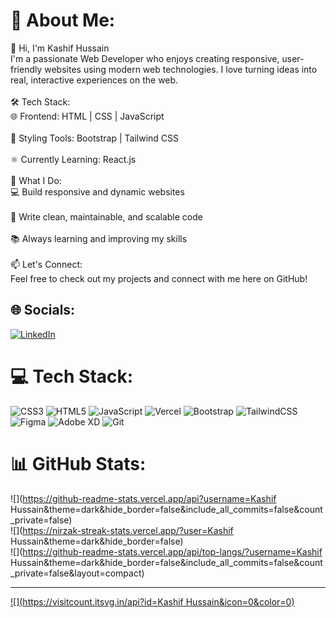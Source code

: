 # 💫 About Me:
👋 Hi, I'm Kashif Hussain<br>I'm a passionate Web Developer who enjoys creating responsive, user-friendly websites using modern web technologies. I love turning ideas into real, interactive experiences on the web.<br><br>🛠️ Tech Stack:<br>🌐 Frontend: HTML | CSS | JavaScript<br><br>🎨 Styling Tools: Bootstrap | Tailwind CSS<br><br>⚛️ Currently Learning: React.js<br><br>🚀 What I Do:<br>💻 Build responsive and dynamic websites<br><br>🧼 Write clean, maintainable, and scalable code<br><br>📚 Always learning and improving my skills<br><br>📫 Let's Connect:<br>Feel free to check out my projects and connect with me here on GitHub!


## 🌐 Socials:
[![LinkedIn](https://img.shields.io/badge/LinkedIn-%230077B5.svg?logo=linkedin&logoColor=white)](https://linkedin.com/in/https://www.linkedin.com/in/kashif-hussain-232a3a367/) 

# 💻 Tech Stack:
![CSS3](https://img.shields.io/badge/css3-%231572B6.svg?style=flat&logo=css3&logoColor=white) ![HTML5](https://img.shields.io/badge/html5-%23E34F26.svg?style=flat&logo=html5&logoColor=white) ![JavaScript](https://img.shields.io/badge/javascript-%23323330.svg?style=flat&logo=javascript&logoColor=%23F7DF1E) ![Vercel](https://img.shields.io/badge/vercel-%23000000.svg?style=flat&logo=vercel&logoColor=white) ![Bootstrap](https://img.shields.io/badge/bootstrap-%238511FA.svg?style=flat&logo=bootstrap&logoColor=white) ![TailwindCSS](https://img.shields.io/badge/tailwindcss-%2338B2AC.svg?style=flat&logo=tailwind-css&logoColor=white) ![Figma](https://img.shields.io/badge/figma-%23F24E1E.svg?style=flat&logo=figma&logoColor=white) ![Adobe XD](https://img.shields.io/badge/Adobe%20XD-470137?style=flat&logo=Adobe%20XD&logoColor=#FF61F6) ![Git](https://img.shields.io/badge/git-%23F05033.svg?style=flat&logo=git&logoColor=white)
# 📊 GitHub Stats:
![](https://github-readme-stats.vercel.app/api?username=Kashif Hussain&theme=dark&hide_border=false&include_all_commits=false&count_private=false)<br/>
![](https://nirzak-streak-stats.vercel.app/?user=Kashif Hussain&theme=dark&hide_border=false)<br/>
![](https://github-readme-stats.vercel.app/api/top-langs/?username=Kashif Hussain&theme=dark&hide_border=false&include_all_commits=false&count_private=false&layout=compact)

---
[![](https://visitcount.itsvg.in/api?id=Kashif Hussain&icon=0&color=0)](https://visitcount.itsvg.in)


